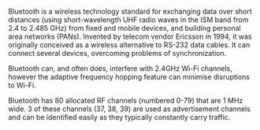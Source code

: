 Bluetooth is a wireless technology standard for exchanging data over short distances (using short-wavelength UHF radio waves in the ISM band from 2.4 to 2.485 GHz) from fixed and mobile devices, and building personal area networks (PANs). Invented by telecom vendor Ericsson in 1994, it was originally conceived as a wireless alternative to RS-232 data cables. It can connect several devices, overcoming problems of synchronization.

Bluetooth can, and often does, interfere with 2.4GHz Wi-Fi channels, however the adaptive frequency hopping feature can minimise disruptions to Wi-Fi.

Bluetooth has 80 allocated RF channels (numbered 0-79) that are 1 MHz wide. 3 of these channels (37, 38, 39) are used as advertisement channels and can be identified easily as they typically constantly carry traffic.

